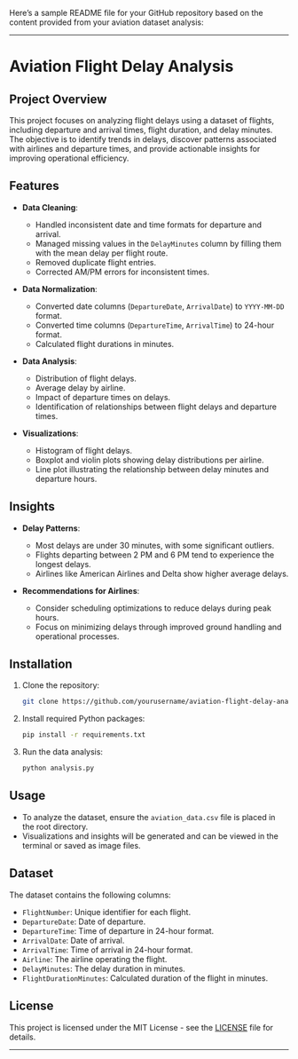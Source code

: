 Here’s a sample README file for your GitHub repository based on the content provided from your aviation dataset analysis:

---

# Aviation Flight Delay Analysis

## Project Overview

This project focuses on analyzing flight delays using a dataset of flights, including departure and arrival times, flight duration, and delay minutes. The objective is to identify trends in delays, discover patterns associated with airlines and departure times, and provide actionable insights for improving operational efficiency.

## Features

- **Data Cleaning**:
  - Handled inconsistent date and time formats for departure and arrival.
  - Managed missing values in the `DelayMinutes` column by filling them with the mean delay per flight route.
  - Removed duplicate flight entries.
  - Corrected AM/PM errors for inconsistent times.

- **Data Normalization**:
  - Converted date columns (`DepartureDate`, `ArrivalDate`) to `YYYY-MM-DD` format.
  - Converted time columns (`DepartureTime`, `ArrivalTime`) to 24-hour format.
  - Calculated flight durations in minutes.

- **Data Analysis**:
  - Distribution of flight delays.
  - Average delay by airline.
  - Impact of departure times on delays.
  - Identification of relationships between flight delays and departure times.

- **Visualizations**:
  - Histogram of flight delays.
  - Boxplot and violin plots showing delay distributions per airline.
  - Line plot illustrating the relationship between delay minutes and departure hours.

## Insights

- **Delay Patterns**: 
  - Most delays are under 30 minutes, with some significant outliers.
  - Flights departing between 2 PM and 6 PM tend to experience the longest delays.
  - Airlines like American Airlines and Delta show higher average delays.

- **Recommendations for Airlines**:
  - Consider scheduling optimizations to reduce delays during peak hours.
  - Focus on minimizing delays through improved ground handling and operational processes.

## Installation

1. Clone the repository:
   ```bash
   git clone https://github.com/yourusername/aviation-flight-delay-analysis.git
   ```

2. Install required Python packages:
   ```bash
   pip install -r requirements.txt
   ```

3. Run the data analysis:
   ```bash
   python analysis.py
   ```

## Usage

- To analyze the dataset, ensure the `aviation_data.csv` file is placed in the root directory.
- Visualizations and insights will be generated and can be viewed in the terminal or saved as image files.

## Dataset

The dataset contains the following columns:

- `FlightNumber`: Unique identifier for each flight.
- `DepartureDate`: Date of departure.
- `DepartureTime`: Time of departure in 24-hour format.
- `ArrivalDate`: Date of arrival.
- `ArrivalTime`: Time of arrival in 24-hour format.
- `Airline`: The airline operating the flight.
- `DelayMinutes`: The delay duration in minutes.
- `FlightDurationMinutes`: Calculated duration of the flight in minutes.

## License

This project is licensed under the MIT License - see the [LICENSE](LICENSE) file for details.

---

